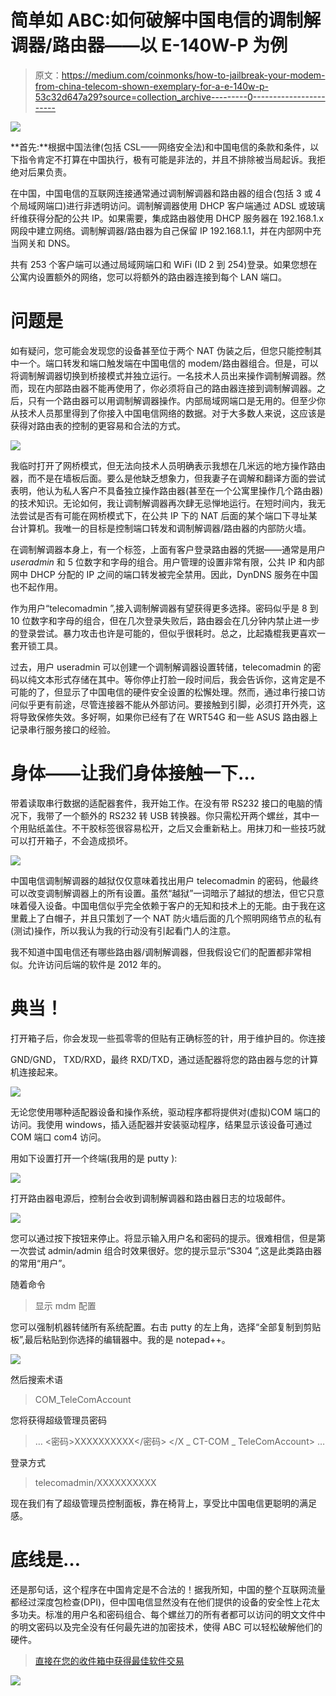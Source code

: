 # 简单如 ABC:如何破解中国电信的调制解调器/路由器——以 E-140W-P 为例

> 原文：<https://medium.com/coinmonks/how-to-jailbreak-your-modem-from-china-telecom-shown-exemplary-for-a-e-140w-p-53c32d647a29?source=collection_archive---------0----------------------->

![](img/ea4b5bf879498b53c7661324e5b8e6ac.png)

**首先:**根据中国法律(包括 CSL——网络安全法)和中国电信的条款和条件，以下指令肯定不打算在中国执行，极有可能是非法的，并且不排除被当局起诉。我拒绝对后果负责。

在中国，中国电信的互联网连接通常通过调制解调器和路由器的组合(包括 3 或 4 个局域网端口)进行非透明访问。调制解调器使用 DHCP 客户端通过 ADSL 或玻璃纤维获得分配的公共 IP。如果需要，集成路由器使用 DHCP 服务器在 192.168.1.x 网段中建立网络。调制解调器/路由器为自己保留 IP 192.168.1.1，并在内部网中充当网关和 DNS。

共有 253 个客户端可以通过局域网端口和 WiFi (ID 2 到 254)登录。如果您想在公寓内设置额外的网络，您可以将额外的路由器连接到每个 LAN 端口。

# 问题是

如有疑问，您可能会发现您的设备甚至位于两个 NAT 伪装之后，但您只能控制其中一个。端口转发和端口触发端在中国电信的 modem/路由器组合。但是，可以将调制解调器切换到桥接模式并独立运行。一名技术人员出来操作调制解调器。然而，现在内部路由器不能再使用了，你必须将自己的路由器连接到调制解调器。之后，只有一个路由器可以用调制解调器操作。内部局域网端口是无用的。但至少你从技术人员那里得到了你接入中国电信网络的数据。对于大多数人来说，这应该是获得对路由表的控制的更容易和合法的方式。

![](img/4c2fc42234480bad1919052434fe0e31.png)

我临时打开了网桥模式，但无法向技术人员明确表示我想在几米远的地方操作路由器，而不是在墙板后面。要么是他缺乏想象力，但我妻子在调解和翻译方面的尝试表明，他认为私人客户不具备独立操作路由器(甚至在一个公寓里操作几个路由器)的技术知识。无论如何，我让调制解调器再次肆无忌惮地运行。在短时间内，我无法尝试是否有可能在网桥模式下，在公共 IP 下的 NAT 后面的某个端口下寻址某台计算机。我唯一的目标是控制端口转发和调制解调器/路由器的内部防火墙。

在调制解调器本身上，有一个标签，上面有客户登录路由器的凭据——通常是用户 *useradmin* 和 5 位数字和字母的组合。用户管理的设置非常有限，公共 IP 和内部网中 DHCP 分配的 IP 之间的端口转发被完全禁用。因此，DynDNS 服务在中国也不起作用。

作为用户“telecomadmin ”,接入调制解调器有望获得更多选择。密码似乎是 8 到 10 位数字和字母的组合，但在几次登录失败后，路由器会在几分钟内禁止进一步的登录尝试。暴力攻击也许是可能的，但似乎很耗时。总之，比起撬棍我更喜欢一套开锁工具。

过去，用户 useradmin 可以创建一个调制解调器设置转储，telecomadmin 的密码以纯文本形式存储在其中。等你停止打脸一段时间后，我会告诉你，这肯定是不可能的了，但显示了中国电信的硬件安全设置的松懈处理。然而，通过串行接口访问似乎更有前途，尽管连接器不能从外部访问。要接触到引脚，必须打开外壳，这将导致保修失效。多好啊，如果你已经有了在 WRT54G 和一些 ASUS 路由器上记录串行服务接口的经验。

# 身体——让我们身体接触一下…

带着读取串行数据的适配器套件，我开始工作。在没有带 RS232 接口的电脑的情况下，我带了一个额外的 RS232 转 USB 转换器。你只需松开两个螺丝，其中一个用贴纸盖住。不干胶标签很容易松开，之后又会重新粘上。用抹刀和一些技巧就可以打开箱子，不会造成损坏。

![](img/0d9f83f5924d6d63b6e68f224ce9f4f8.png)

中国电信调制解调器的越狱仅仅意味着找出用户 telecomadmin 的密码，他最终可以改变调制解调器上的所有设置。虽然“越狱”一词暗示了越狱的想法，但它只意味着侵入设备。中国电信似乎完全依赖于客户的无知和技术上的无能。由于我在这里戴上了白帽子，并且只策划了一个 NAT 防火墙后面的几个照明网络节点的私有(测试)操作，所以我认为我的行动没有引起看门人的注意。

我不知道中国电信还有哪些路由器/调制解调器，但我假设它们的配置都非常相似。允许访问后端的软件是 2012 年的。

# 典当！

打开箱子后，你会发现一些孤零零的但贴有正确标签的针，用于维护目的。你连接

GND/GND，
TXD/RXD，最终
RXD/TXD，通过适配器将您的路由器与您的计算机连接起来。

![](img/7f07e98096c020c0dbad567764497f36.png)

无论您使用哪种适配器设备和操作系统，驱动程序都将提供对(虚拟)COM 端口的访问。我使用 windows，插入适配器并安装驱动程序，结果显示该设备可通过 COM 端口 com4 访问。

用如下设置打开一个终端(我用的是 putty ):

![](img/305a18026ab97bfa9bc70388b70bcd6d.png)

打开路由器电源后，控制台会收到调制解调器和路由器日志的垃圾邮件。

![](img/a59cd9acb791f3c2280bb9cfaa989fd1.png)

您可以通过按下<enter>按钮来停止。将显示输入用户名和密码的提示。很难相信，但是第一次尝试 admin/admin 组合时效果很好。您的提示显示“S304 ”,这是此类路由器的常用“用户”。</enter>

随着命令

> 显示 mdm 配置

您可以强制机器转储所有系统配置。右击 putty 的左上角，选择“全部复制到剪贴板”,最后粘贴到你选择的编辑器中。我的是 notepad++。

![](img/7dcbd06c27233f2595f00007846e6275.png)

然后搜索术语

> COM_TeleComAccount

您将获得超级管理员密码

> …
> <X _ CT-COM _ TeleComAccount>
> <密码>XXXXXXXXXX</密码>
> </X _ CT-COM _ TeleComAccount>
> …

登录方式

> telecomadmin/XXXXXXXXXX

现在我们有了超级管理员控制面板，靠在椅背上，享受比中国电信更聪明的满足感。

# 底线是…

还是那句话，这个程序在中国肯定是不合法的！据我所知，中国的整个互联网流量都经过深度包检查(DPI)，但中国电信显然没有在他们提供的设备的安全性上花太多功夫。标准的用户名和密码组合、每个螺丝刀的所有者都可以访问的明文文件中的明文密码以及完全没有任何最先进的加密技术，使得 ABC 可以轻松破解他们的硬件。

> [直接在您的收件箱中获得最佳软件交易](https://coincodecap.com/?utm_source=coinmonks)

[![](img/7c0b3dfdcbfea594cc0ae7d4f9bf6fcb.png)](https://coincodecap.com/?utm_source=coinmonks)